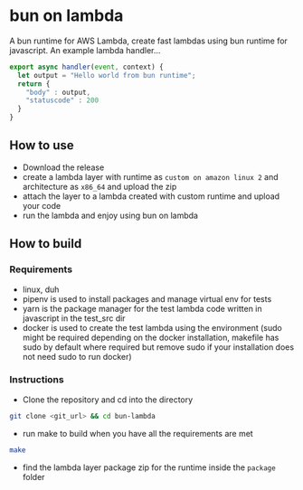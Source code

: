 # bun on lambda

A bun runtime for AWS Lambda, create fast lambdas using bun runtime for javascript.
An example lambda handler...

```js
export async handler(event, context) {
  let output = "Hello world from bun runtime";
  return {
    "body" : output,
    "statuscode" : 200
  }
}
```

## How to use

- Download the release
- create a lambda layer with runtime as `custom on amazon linux 2` and architecture as `x86_64` and upload the zip
- attach the layer to a lambda created with custom runtime and upload your code
- run the lambda and enjoy using bun on lambda

## How to build

### Requirements

- linux, duh
- pipenv is used to install packages and manage virtual env for tests
- yarn is the package manager for the test lambda code written in javascript in the test_src dir
- docker is used to create the test lambda using the environment (sudo might be required depending on the docker installation, makefile has sudo by default where required but remove sudo if your installation does not need sudo to run docker)

### Instructions

- Clone the repository and cd into the directory

```sh
git clone <git_url> && cd bun-lambda
```

- run make to build when you have all the requirements are met

```sh
make
```

- find the lambda layer package zip for the runtime inside the `package` folder
